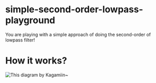 # simple-second-order-lowpass-playground
You are playing with a simple approach of doing the second-order of lowpass filter!

# How it works?
![This](https://user-images.githubusercontent.com/46141631/134372552-157a3cea-5f8e-4a80-a3ed-2ffc56022606.png)
diagram by Kagamiin~
